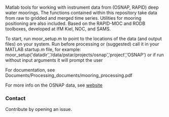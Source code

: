 Matlab tools for working with instrument data from (OSNAP, RAPID) deep water moorings. The functions contained within this repository take data from raw to gridded and merged time series. Utilities for mooring positioning are also included. Based on the RAPID-MOC and RODB toolboxes, developed at IfM Kiel, NOC, and SAMS. 

To start, run moor_setup.m to point to the locations of the data (and output files) on your system. Run before processing or (suggested) call it in your MATLAB startup.m file, for example:
moor_setup('datadir','/data/pstar/projects/osnap','project','OSNAP')
or if run without input arguments it will prompt the user 

For documentation,  see Documents/Processing_documents/mooring_processing.pdf

For more info on the OSNAP data, see [website](https://scotmarphys.github.io/ScotMarPhys.OSNAP-Mooring-Processing.io/)

### Contact

Contribute by opening an issue.
